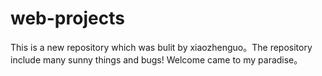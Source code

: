 # web-projects
This is a new repository which was bulit by xiaozhenguo。The repository include many sunny things and bugs! Welcome came to my paradise。
